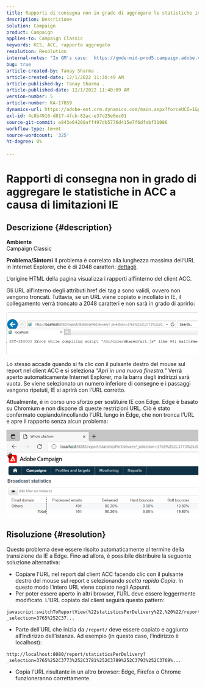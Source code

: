 ```yaml
---
title: Rapporti di consegna non in grado di aggregare le statistiche in ACC a causa di limitazioni IE
description: Descrizione
solution: Campaign
product: Campaign
applies-to: Campaign Classic
keywords: KCS, ACC, rapporto aggregato
resolution: Resolution
internal-notes: "In GM's case:  https://gmde-mid-prod5.campaign.adobe.com//report/statisticsPerDelivery?_selection="
bug: true
article-created-by: Tanay Sharma .
article-created-date: 12/1/2022 11:30:49 AM
article-published-by: Tanay Sharma .
article-published-date: 12/1/2022 11:40:09 AM
version-number: 5
article-number: KA-17859
dynamics-url: https://adobe-ent.crm.dynamics.com/main.aspx?forceUCI=1&pagetype=entityrecord&etn=knowledgearticle&id=ac6a3199-6b71-ed11-9562-6045bd006239
exl-id: 4c8b4916-d817-4fcb-82ac-e37d25e0ec01
source-git-commit: e843e64208aff497db5776d415e7f6dfebf31086
workflow-type: tm+mt
source-wordcount: '325'
ht-degree: 0%

---
```


# Rapporti di consegna non in grado di aggregare le statistiche in ACC a causa di limitazioni IE

## Descrizione {#description}

<b>Ambiente</b><br>Campaign Classic<br>

<b>Problema/Sintomi</b>
Il problema è correlato alla lunghezza massima dell’URL in Internet Explorer, che è di 2048 caratteri: [dettagli](https://support.microsoft.com/en-us/topic/maximum-url-length-is-2-083-characters-in-internet-explorer-174e7c8a-6666-f4e0-6fd6-908b53c12246).

L’origine HTML della pagina visualizza i rapporti all’interno del client ACC.

Gli URL all’interno degli attributi href dei tag a sono validi, ovvero non vengono troncati. Tuttavia, se un URL viene copiato e incollato in IE, il collegamento verrà troncato a 2048 caratteri e non sarà in grado di aprirlo:

![](assets/___ae6a3199-6b71-ed11-9562-6045bd006239___.png)

Lo stesso accade quando si fa clic con il pulsante destro del mouse sul report nel client ACC e si seleziona *&quot;Apri in una nuova finestra.&quot;* Verrà aperto automaticamente Internet Explorer, ma la barra degli indirizzi sarà vuota. Se viene selezionato un numero inferiore di consegne e i passaggi vengono ripetuti, IE si aprirà con l’URL corretto.

Attualmente, è in corso uno sforzo per sostituire IE con Edge. Edge è basato su Chromium e non dispone di queste restrizioni URL. Ciò è stato confermato copiando/incollando l’URL lungo in Edge, che non tronca l’URL e apre il rapporto senza alcun problema:

![](assets/___b06a3199-6b71-ed11-9562-6045bd006239___.png)


## Risoluzione {#resolution}


Questo problema deve essere risolto automaticamente al termine della transizione da IE a Edge. Fino ad allora, è possibile distribuire la seguente soluzione alternativa:

- Copiare l&#39;URL nel report dal client ACC facendo clic con il pulsante destro del mouse sul report e selezionando *scelta rapida Copia*. In questo modo l’intero URL viene copiato negli Appunti.
- Per poter essere aperto in altri browser, l’URL deve essere leggermente modificato. L’URL copiato dal client seguirà questo pattern:



```
javascript:switchToReportView(%22statisticsPerDelivery%22,%20%22/report/statisticsPerDelivery?_selection=3765%252C37...
```


- Parte dell’URL che inizia da `/report/` deve essere copiato e aggiunto all’indirizzo dell’istanza. Ad esempio (in questo caso, l’indirizzo è localhost):



```
http://localhost:8080/report/statisticsPerDelivery?_selection=3765%252C3773%252C3781%252C3789%252C3793%252C3769%...
```


- Copia l’URL risultante in un altro browser: Edge, Firefox o Chrome funzioneranno correttamente.
